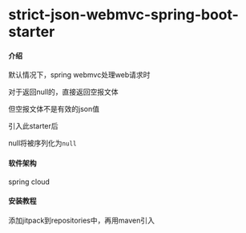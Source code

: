 # strict-json-webmvc-spring-boot-starter

#### 介绍
默认情况下，spring webmvc处理web请求时

对于返回null的，直接返回空报文体

但空报文体不是有效的json值

引入此starter后

null将被序列化为`null`

#### 软件架构
spring cloud


#### 安装教程
添加jitpack到repositories中，再用maven引入
